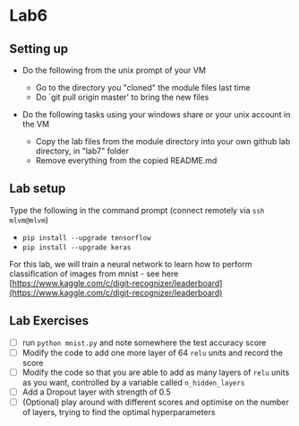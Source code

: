 # Lab6

## Setting up 
* Do the following from the unix prompt of your VM
	* Go to the directory you "cloned" the module files last time
	* Do `git pull origin master' to bring the new files

* Do the following tasks using your windows share or your unix account in the VM	
	* Copy the lab files from the module directory into your own github lab directory, in "lab7" folder
	* Remove everything from the copied README.md


## Lab setup

Type the following in the command prompt (connect remotely via ``ssh mlvm@mlvm``)

* ``pip install --upgrade tensorflow``
* ``pip install --upgrade keras`` 

For this lab, we will train a neural network to learn how to perform classification of images from mnist - see here [https://www.kaggle.com/c/digit-recognizer/leaderboard](https://www.kaggle.com/c/digit-recognizer/leaderboard)

## Lab Exercises 

- [ ] run ``python mnist.py`` and note somewhere the test accuracy score
- [ ] Modify the code to add one more layer of 64 ``relu`` units and record the score
- [ ] Modify the code so that you are able to add as many layers of ``relu`` units as you want, controlled by a variable called ``n_hidden_layers``
- [ ] Add a Dropout layer with strength of 0.5
- [ ] (Optional) play around with different scores and optimise on the number of layers, trying to find the optimal hyperparameters

